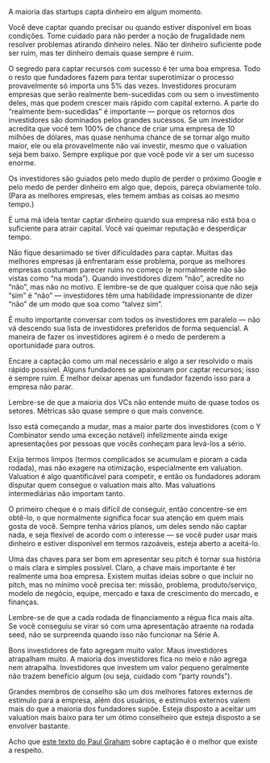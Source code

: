 A maioria das startups capta dinheiro em algum momento.

Você deve captar quando precisar ou quando estiver disponível em boas condições. Tome cuidado para não perder a noção de frugalidade nem resolver problemas atirando dinheiro neles. Não ter dinheiro suficiente pode ser ruim, mas ter dinheiro demais quase sempre é ruim.

O segredo para captar recursos com sucesso é ter uma boa empresa. Todo o resto que fundadores fazem para tentar superotimizar o processo provavelmente só importa uns 5% das vezes. Investidores procuram empresas que serão realmente bem-sucedidas com ou sem o investimento deles, mas que podem crescer mais rápido com capital externo. A parte do “realmente bem-sucedidas” é importante — porque os retornos dos investidores são dominados pelos grandes sucessos. Se um investidor acredita que você tem 100% de chance de criar uma empresa de 10 milhões de dólares, mas quase nenhuma chance de se tornar algo muito maior, ele ou ela provavelmente não vai investir, mesmo que o valuation seja bem baixo. Sempre explique por que você pode vir a ser um sucesso enorme.

Os investidores são guiados pelo medo duplo de perder o próximo Google e pelo medo de perder dinheiro em algo que, depois, pareça obviamente tolo. (Para as melhores empresas, eles temem ambas as coisas ao mesmo tempo.)

É uma má ideia tentar captar dinheiro quando sua empresa não está boa o suficiente para atrair capital. Você vai queimar reputação e desperdiçar tempo.

Não fique desanimado se tiver dificuldades para captar. Muitas das melhores empresas já enfrentaram esse problema, porque as melhores empresas costumam parecer ruins no começo (e normalmente não são vistas como “na moda”). Quando investidores dizem “não”, acredite no “não”, mas não no motivo. E lembre-se de que qualquer coisa que não seja “sim” é “não” — investidores têm uma habilidade impressionante de dizer “não” de um modo que soa como “talvez sim”.

É muito importante conversar com todos os investidores em paralelo — não vá descendo sua lista de investidores preferidos de forma sequencial. A maneira de fazer os investidores agirem é o medo de perderem a oportunidade para outros.

Encare a captação como um mal necessário e algo a ser resolvido o mais rápido possível. Alguns fundadores se apaixonam por captar recursos; isso é sempre ruim. É melhor deixar apenas um fundador fazendo isso para a empresa não parar.

Lembre-se de que a maioria dos VCs não entende muito de quase todos os setores. Métricas são quase sempre o que mais convence.

Isso está começando a mudar, mas a maior parte dos investidores (com o Y Combinator sendo uma exceção notável) infelizmente ainda exige apresentações por pessoas que vocês conheçam para levá-los a sério.

Exija termos limpos (termos complicados se acumulam e pioram a cada rodada), mas não exagere na otimização, especialmente em valuation. Valuation é algo quantificável para competir, e então os fundadores adoram disputar quem consegue o valuation mais alto. Mas valuations intermediárias não importam tanto.

O primeiro cheque é o mais difícil de conseguir, então concentre-se em obtê-lo, o que normalmente significa focar sua atenção em quem mais gosta de você. Sempre tenha vários planos, um deles sendo não captar nada, e seja flexível de acordo com o interesse — se você puder usar mais dinheiro e estiver disponível em termos razoáveis, esteja aberto a aceitá-lo.

Uma das chaves para ser bom em apresentar seu pitch é tornar sua história o mais clara e simples possível. Claro, a chave mais importante é ter realmente uma boa empresa. Existem muitas ideias sobre o que incluir no pitch, mas no mínimo você precisa ter: missão, problema, produto/serviço, modelo de negócio, equipe, mercado e taxa de crescimento do mercado, e finanças.

Lembre-se de que a cada rodada de financiamento a régua fica mais alta. Se você conseguiu se virar só com uma apresentação atraente na rodada seed, não se surpreenda quando isso não funcionar na Série A.

Bons investidores de fato agregam muito valor. Maus investidores atrapalham muito. A maioria dos investidores fica no meio e não agrega nem atrapalha. Investidores que investem um valor pequeno geralmente não trazem benefício algum (ou seja, cuidado com “party rounds”).

Grandes membros de conselho são um dos melhores fatores externos de estímulo para a empresa, além dos usuários, e estímulos externos valem mais do que a maioria dos fundadores supõe. Esteja disposto a aceitar um valuation mais baixo para ter um ótimo conselheiro que esteja disposto a se envolver bastante.

Acho que [este texto do Paul Graham](http://paulgraham.com/fr.html) sobre captação é o melhor que existe a respeito.

